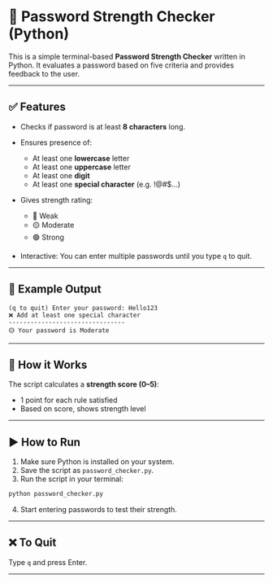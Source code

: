 # 🔐 Password Strength Checker (Python)

This is a simple terminal-based **Password Strength Checker** written in Python. It evaluates a password based on five criteria and provides feedback to the user.

---

## ✅ Features

- Checks if password is at least **8 characters** long.
- Ensures presence of:
  - At least one **lowercase** letter
  - At least one **uppercase** letter
  - At least one **digit**
  - At least one **special character** (e.g. !@#$...)

- Gives strength rating:
  - 🔴 Weak
  - 🟡 Moderate
  - 🟢 Strong

- Interactive: You can enter multiple passwords until you type `q` to quit.

---

## 📜 Example Output

```
(q to quit) Enter your password: Hello123
❌ Add at least one special character
--------------------------------
🟡 Your password is Moderate
```

---

## 🧠 How it Works

The script calculates a **strength score (0–5)**:
- 1 point for each rule satisfied
- Based on score, shows strength level

---

## ▶️ How to Run

1. Make sure Python is installed on your system.
2. Save the script as `password_checker.py`.
3. Run the script in your terminal:

```bash
python password_checker.py
```

4. Start entering passwords to test their strength.

---

## ❌ To Quit
Type `q` and press Enter.

---
